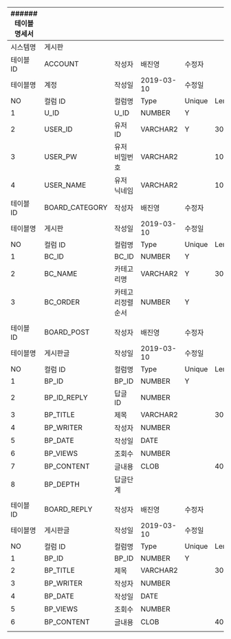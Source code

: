 | ######테이블 명세서 |                |                  |            |        |        |          |                      |
| ------------- | -------------- | ---------------- | ---------- | ------ | ------ | -------- | -------------------- |
| 시스템명      | 게시판         |                  |            |        |        |          |                      |
| 테이블 ID     | ACCOUNT        | 작성자           | 배진영     | 수정자 |        |          |                      |
| 테이블명      | 계정           | 작성일           | 2019-03-10 | 수정일 |        |          |                      |
| NO            | 컬럼 ID        | 컬럼명           | Type       | Unique | Length | NULLABLE | Key                  |
| 1             | U_ID           | U_ID             | NUMBER     | Y      |        | N        | PK                   |
| 2             | USER_ID        | 유저ID           | VARCHAR2   | Y      | 30     | N        |                      |
| 3             | USER_PW        | 유저 비밀번호    | VARCHAR2   |        | 100    | N        |                      |
| 4             | USER_NAME      | 유저 닉네임      | VARCHAR2   |        | 100    | N        |                      |
| 테이블 ID     | BOARD_CATEGORY | 작성자           | 배진영     | 수정자 |        |          |                      |
| 테이블명      | 게시판         | 작성일           | 2019-03-10 | 수정일 |        |          |                      |
| NO            | 컬럼 ID        | 컬럼명           | Type       | Unique | Length | NULLABLE | Key                  |
| 1             | BC_ID          | BC_ID            | NUMBER     | Y      |        | N        | PK                   |
| 2             | BC_NAME        | 카테고리명       | VARCHAR2   | Y      | 30     | N        |                      |
| 3             | BC_ORDER       | 카테고리정렬순서 | NUMBER     | Y      |        | N        |                      |
|               |                |                  |            |        |        |          |                      |
| 테이블 ID     | BOARD_POST     | 작성자           | 배진영     | 수정자 |        |          |                      |
| 테이블명      | 게시판글       | 작성일           | 2019-03-10 | 수정일 |        |          |                      |
| NO            | 컬럼 ID        | 컬럼명           | Type       | Unique | Length | NULLABLE | Key                  |
| 1             | BP_ID          | BP_ID            | NUMBER     | Y      |        | N        | PK                   |
| 2             | BP_ID_REPLY    | 답글ID           | NUMBER     |        |        |          | ###### FK(BOARD_POST.BP_ID) |
| 3             | BP_TITLE       | 제목             | VARCHAR2   |        | 300    | N        |                      |
| 4             | BP_WRITER      | 작성자           | NUMBER     |        |        | N        | FK(ACCOUNT.U_ID)     |
| 5             | BP_DATE        | 작성일           | DATE       |        |        | N        |                      |
| 6             | BP_VIEWS       | 조회수           | NUMBER     |        |        | N        |                      |
| 7             | BP_CONTENT     | 글내용           | CLOB       |        | 4000   | N        |                      |
| 8             | BP_DEPTH       | 답글단계         |            |        |        |          |                      |
|               |                |                  |            |        |        |          |                      |
| 테이블 ID     | BOARD_REPLY    | 작성자           | 배진영     | 수정자 |        |          |                      |
| 테이블명      | 게시판글       | 작성일           | 2019-03-10 | 수정일 |        |          |                      |
| NO            | 컬럼 ID        | 컬럼명           | Type       | Unique | Length | NULLABLE | Key                  |
| 1             | BP_ID          | BP_ID            | NUMBER     | Y      |        | N        | PK                   |
| 2             | BP_TITLE       | 제목             | VARCHAR2   |        | 300    | N        |                      |
| 3             | BP_WRITER      | 작성자           | NUMBER     |        |        | N        | FK(ACCOUNT.U_ID)     |
| 4             | BP_DATE        | 작성일           | DATE       |        |        | N        |                      |
| 5             | BP_VIEWS       | 조회수           | NUMBER     |        |        | N        |                      |
| 6             | BP_CONTENT     | 글내용           | CLOB       |        | 4000   | N        |                      |
|               |                |                  |            |        |        |          |                      |

